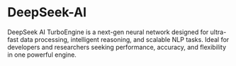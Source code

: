 # DeepSeek-AI
DeepSeek AI TurboEngine is a next-gen neural network designed for ultra-fast data processing, intelligent reasoning, and scalable NLP tasks. Ideal for developers and researchers seeking performance, accuracy, and flexibility in one powerful engine.
